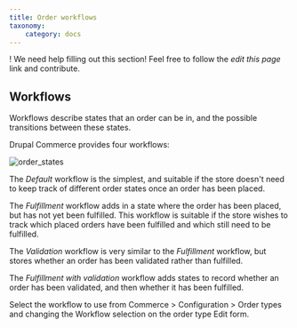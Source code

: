 ```yaml
---
title: Order workflows
taxonomy:
    category: docs
---
```


! We need help filling out this section! Feel free to follow the *edit this page* link and contribute.

## Workflows

Workflows describe states that an order can be in, and the possible transitions between these states.

Drupal Commerce provides four workflows:

![order_states](https://user-images.githubusercontent.com/4939441/150187067-ae61bf63-2417-43f0-9dbf-d7254510e107.png)

The *Default* workflow is the simplest, and suitable if the store doesn't need to keep track of different order states once an order has been placed.

The *Fulfillment* workflow adds in a state where the order has been placed, but has not yet been fulfilled. This workflow is suitable if the store wishes to track which placed orders have been fulfilled and which still need to be fulfilled.

The *Validation* workflow is very similar to the *Fulfillment* workflow, but stores whether an order has been validated rather than fulfilled.

The *Fulfillment with validation* workflow adds states to record whether an order has been validated, and then whether it has been fulfilled.

Select the workflow to use from Commerce > Configuration > Order types and changing the Workflow selection on the order type Edit form.
